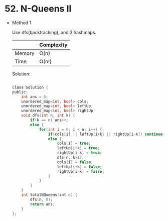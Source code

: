 # 52. N-Queens II
- Method 1

    Use dfs(backtracking), and 3 hashmaps.

    | |   Complexity  |
    | ----------- | ----------- | 
    |  Memory     | O(n) | 
    |      Time       |  O(n!) | 


    Solution:

    ``` h

    class Solution {
    public:
        int ans = 0;
        unordered_map<int, bool> cols;
        unordered_map<int, bool> leftUp;
        unordered_map<int, bool> rightUp;
        void dfs(int n, int k) {
            if(k == n) ans++;
            else {
                for(int i = 0; i < n; i++) {
                    if(cols[i] || leftUp[i+k] || rightUp[i-k]) continue;
                    else {
                        cols[i] = true;
                        leftUp[i+k] = true;
                        rightUp[i-k] = true;
                        dfs(n, k+1);
                        cols[i] = false;
                        leftUp[i+k] = false;
                        rightUp[i-k] = false;
                    }
                }
            }
        }
        int totalNQueens(int n) {
            dfs(n, 0);
            return ans;
        }
    };

    ```

<!-- - Method 2

    This is another method.

    | |   Complexity  |
    | ----------- | ----------- | 
    |  Memory     | O(n) | 
    |      Time       |  O(n) | 


    Solution:

    ``` h



    ```

- Additional Knowledge:
       
    Here are some additional knowledge.



<br> -->